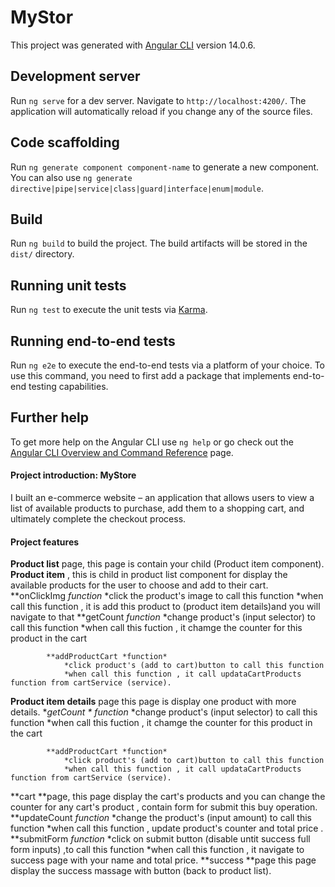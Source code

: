 # MyStor

This project was generated with [Angular CLI](https://github.com/angular/angular-cli) version 14.0.6.

## Development server

Run `ng serve` for a dev server. Navigate to `http://localhost:4200/`. The application will automatically reload if you change any of the source files.

## Code scaffolding

Run `ng generate component component-name` to generate a new component. You can also use `ng generate directive|pipe|service|class|guard|interface|enum|module`.

## Build

Run `ng build` to build the project. The build artifacts will be stored in the `dist/` directory.

## Running unit tests

Run `ng test` to execute the unit tests via [Karma](https://karma-runner.github.io).

## Running end-to-end tests

Run `ng e2e` to execute the end-to-end tests via a platform of your choice. To use this command, you need to first add a package that implements end-to-end testing capabilities.

## Further help

To get more help on the Angular CLI use `ng help` or go check out the [Angular CLI Overview and Command Reference](https://angular.io/cli) page.

#### Project introduction: MyStore

I built an e-commerce website – an application that allows users to view a list of available products to purchase, 
add them to a shopping cart, and ultimately complete the checkout process. 

#### Project features

 **Product list** page, this page is contain your child (Product item component).
 **Product item** , this is child in product list component for display the available products for the user to choose and add to their cart.
			**onClickImg *function*
				*click the product's image to call this function
				*when call this function , it is add this product to (product item details)and you will navigate to that
			**getCount *function*
				*change product's (input selector) to call this function
				*when call this fuction , it chamge the counter for this product in the cart
				
			**addProductCart *function*
				*click product's (add to cart)button to call this function
				*when call this function , it call updataCartProducts function from cartService (service).

  **Product item details** page	this page is display one product with more details.
			**getCount * function*
				*change product's (input selector) to call this function
				*when call this fuction , it chamge the counter for this product in the cart
				
			**addProductCart *function*
				*click product's (add to cart)button to call this function
				*when call this function , it call updataCartProducts function from cartService (service).
  **cart **page, this page display the cart's products and you can change the counter for any cart's product ,
				contain form for submit this buy operation.
			**updateCount *function*
				*change the product's (input amount) to call this function
				*when call this function , update product's counter and total price .
			**submitForm *function*
				*click on submit button (disable untit success full form inputs) ,to call this function
				*when call this function , it navigate to success page with your name and total price.
  **success **page this page display the success massage with button (back to product list).
  
